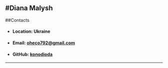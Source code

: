 #Diana Malysh
---
##Contacts
+ #### Location: Ukraine
+ #### Email: oheco792@gmail.com
+ #### GitHub: [konodioda](https://github.com/konodioda00) 
---


